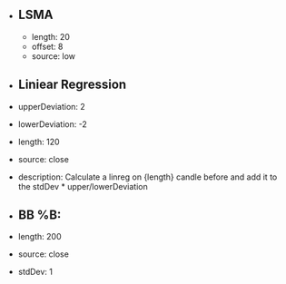 - ## LSMA
  - length: 20
  - offset: 8
  - source: low

- ## Liniear Regression
 - upperDeviation: 2
 - lowerDeviation: -2
 - length: 120
 - source: close
 - description: Calculate a linreg on {length} candle before and add it to the stdDev * upper/lowerDeviation

 - ## BB %B:
  - length: 200
  - source: close
  - stdDev: 1